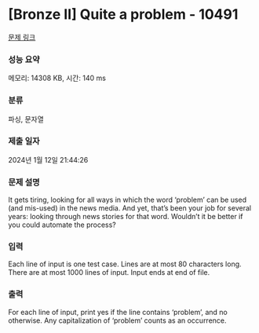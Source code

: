 # [Bronze II] Quite a problem - 10491 

[문제 링크](https://www.acmicpc.net/problem/10491) 

### 성능 요약

메모리: 14308 KB, 시간: 140 ms

### 분류

파싱, 문자열

### 제출 일자

2024년 1월 12일 21:44:26

### 문제 설명

<p>It gets tiring, looking for all ways in which the word ‘problem’ can be used (and mis-used) in the news media. And yet, that’s been your job for several years: looking through news stories for that word. Wouldn’t it be better if you could automate the process?</p>

### 입력 

 <p>Each line of input is one test case. Lines are at most 80 characters long. There are at most 1000 lines of input. Input ends at end of file.</p>

### 출력 

 <p>For each line of input, print yes if the line contains ‘problem’, and no otherwise. Any capitalization of ‘problem’ counts as an occurrence.</p>


